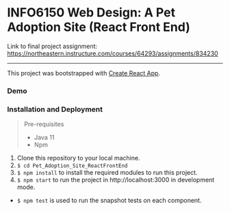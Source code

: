 # INFO6150 Web Design: A Pet Adoption Site (React Front End)

Link to final project assignment: https://northeastern.instructure.com/courses/64293/assignments/834230

<hr>

This project was bootstrapped with [Create React App](https://github.com/facebook/create-react-app).


### Demo


### Installation and Deployment

> Pre-requisites
> * Java 11
> * Npm

1. Clone this repository to your local machine.
2. <code>$ cd Pet_Adoption_Site_ReactFrontEnd</code>
3. <code>$ npm install</code> to install the required modules to run this project.
4. <code>$ npm start</code> to run the project in http://localhost:3000 in development mode.

* <code>$ npm test</code> is used to run the snapshot tests on each component.
